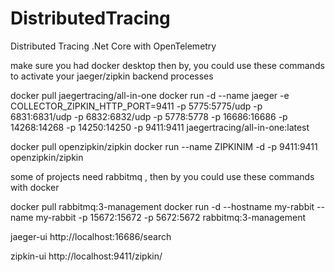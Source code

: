 # DistributedTracing
Distributed Tracing .Net Core with OpenTelemetry

make sure you had docker desktop
then by, you could use these commands to activate your jaeger/zipkin backend processes

docker pull jaegertracing/all-in-one
docker run -d --name jaeger -e COLLECTOR_ZIPKIN_HTTP_PORT=9411 -p 5775:5775/udp -p 6831:6831/udp -p 6832:6832/udp -p 5778:5778 -p 16686:16686 -p 14268:14268 -p 14250:14250 -p 9411:9411 jaegertracing/all-in-one:latest

docker pull openzipkin/zipkin
docker run --name ZIPKINIM -d -p 9411:9411 openzipkin/zipkin

some of projects need rabbitmq , then by you could use these commands with docker

docker pull rabbitmq:3-management
docker run -d --hostname my-rabbit --name my-rabbit -p 15672:15672 -p  5672:5672 rabbitmq:3-management

jaeger-ui
http://localhost:16686/search

zipkin-ui
http://localhost:9411/zipkin/
